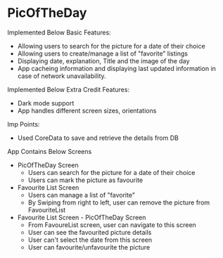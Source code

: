 # PicOfTheDay

Implemented Below Basic Features:
- Allowing users to search for the picture for a date of their choice
- Allowing users to create/manage a list of "favorite" listings
- Displaying date, explanation, Title and the image of the day
- App cacheing information and displaying last updated information in case of network unavailability.


Implemented Below Extra Credit Features:
- Dark mode support
- App handles different screen sizes, orientations


Imp Points:
- Used CoreData to save and retrieve the details from DB


App Contains Below Screens
- PicOfTheDay Screen
	- Users can search for the picture for a date of their choice 
	- Users can mark the picture as favourite
- Favourite List Screen
	- Users can manage a list of "favorite"
	- By Swiping from right to left, user can remove the picture from FavouriteList
- Favourite List Screen - PicOfTheDay Screen
	- From FavoureList screen, user can navigate to this screen
	- User can see the favourited picture details 
    - User can't select the date from this screen 
    - User can favourite/unfavourite the picture



